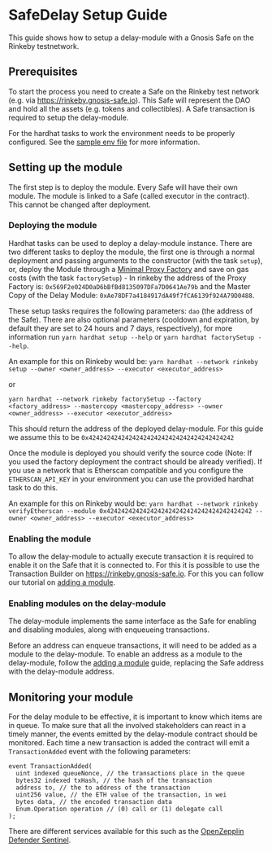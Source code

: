 # SafeDelay Setup Guide

This guide shows how to setup a delay-module with a Gnosis Safe on the Rinkeby testnetwork.

## Prerequisites

To start the process you need to create a Safe on the Rinkeby test network (e.g. via https://rinkeby.gnosis-safe.io). This Safe will represent the DAO and hold all the assets (e.g. tokens and collectibles). A Safe transaction is required to setup the delay-module.

For the hardhat tasks to work the environment needs to be properly configured. See the [sample env file](../.env.sample) for more information.

## Setting up the module

The first step is to deploy the module. Every Safe will have their own module. The module is linked to a Safe (called executor in the contract). This cannot be changed after deployment.

### Deploying the module


Hardhat tasks can be used to deploy a delay-module instance. There are two different tasks to deploy the module, the first one is through a normal deployment and passing arguments to the constructor (with the task `setup`), or, deploy the Module through a [Minimal Proxy Factory](https://eips.ethereum.org/EIPS/eip-1167) and save on gas costs (with the task `factorySetup`) - In rinkeby the address of the Proxy Factory is: `0x569F2e024D0aD6bBfBd8135097DFa7D0641Ae79b` and the Master Copy of the Delay Module: `0xAe78DF7a4184917dA49f7fCA6139f924A79D0488`.

 These setup tasks requires the following parameters: `dao` (the address of the Safe). There are also optional parameters (cooldown and expiration, by default they are set to 24 hours and 7 days, respectively), for more information run `yarn hardhat setup --help` or `yarn hardhat factorySetup --help`.

An example for this on Rinkeby would be:
`yarn hardhat --network rinkeby setup --owner <owner_address> --executor <executor_address>`

or

`yarn hardhat --network rinkeby factorySetup --factory <factory_address> --mastercopy <mastercopy_address> --owner <owner_address> --executor <executor_address>`

This should return the address of the deployed delay-module. For this guide we assume this to be `0x4242424242424242424242424242424242424242`

Once the module is deployed you should verify the source code (Note: If you used the factory deployment the contract should be already verified). If you use a network that is Etherscan compatible and you configure the `ETHERSCAN_API_KEY` in your environment you can use the provided hardhat task to do this.

An example for this on Rinkeby would be:
`yarn hardhat --network rinkeby verifyEtherscan --module 0x4242424242424242424242424242424242424242 --owner <owner_address> --executor <executor_address>`

### Enabling the module

To allow the delay-module to actually execute transaction it is required to enable it on the Safe that it is connected to. For this it is possible to use the Transaction Builder on https://rinkeby.gnosis-safe.io. For this you can follow our tutorial on [adding a module](https://help.gnosis-safe.io/en/articles/4934427-add-a-module).

### Enabling modules on the delay-module

The delay-module implements the same interface as the Safe for enabling and disabling modules, along with enqueueing transactions.

Before an address can enqueue transactions, it will need to be added as a module to the delay-module. To enable an address as a module to the delay-module, follow the [adding a module](https://help.gnosis-safe.io/en/articles/4934427-add-a-module) guide, replacing the Safe address with the delay-module address.

## Monitoring your module

For the delay module to be effective, it is important to know which items are in queue. To make sure that all the involved stakeholders can react in a timely manner, the events emitted by the delay-module contract should be monitored. Each time a new transaction is added the contract will emit a `TransactionAdded` event with the following parameters:
```
event TransactionAdded(
  uint indexed queueNonce, // the transactions place in the queue
  bytes32 indexed txHash, // the hash of the transaction
  address to, // the to address of the transaction
  uint256 value, // the ETH value of the transaction, in wei
  bytes data, // the encoded transaction data
  Enum.Operation operation // (0) call or (1) delegate call
);
```

There are different services available for this such as the [OpenZepplin Defender Sentinel](https://docs.openzeppelin.com/defender/sentinel).
